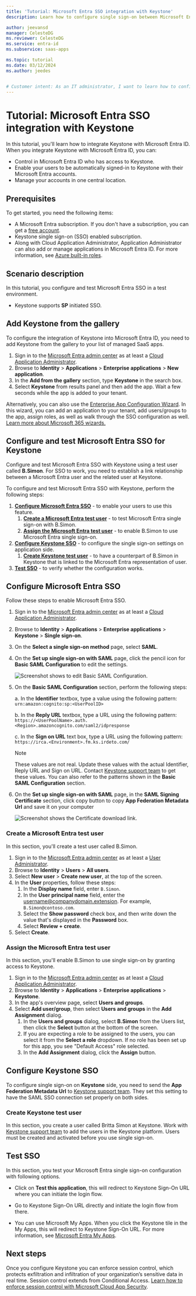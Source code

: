 ```yaml
---
title: 'Tutorial: Microsoft Entra SSO integration with Keystone'
description: Learn how to configure single sign-on between Microsoft Entra ID and Keystone.

author: jeevansd
manager: CelesteDG
ms.reviewer: CelesteDG
ms.service: entra-id
ms.subservice: saas-apps

ms.topic: tutorial
ms.date: 03/12/2024
ms.author: jeedes


# Customer intent: As an IT administrator, I want to learn how to configure single sign-on between Microsoft Entra ID and Keystone so that I can control who has access to Keystone, enable automatic sign-in with Microsoft Entra accounts, and manage my accounts in one central location.
---
```


# Tutorial: Microsoft Entra SSO integration with Keystone

In this tutorial, you'll learn how to integrate Keystone with Microsoft Entra ID. When you integrate Keystone with Microsoft Entra ID, you can:

* Control in Microsoft Entra ID who has access to Keystone.
* Enable your users to be automatically signed-in to Keystone with their Microsoft Entra accounts.
* Manage your accounts in one central location.

## Prerequisites

To get started, you need the following items:

* A Microsoft Entra subscription. If you don't have a subscription, you can get a [free account](https://azure.microsoft.com/free/).
* Keystone single sign-on (SSO) enabled subscription.
* Along with Cloud Application Administrator, Application Administrator can also add or manage applications in Microsoft Entra ID.
For more information, see [Azure built-in roles](~/identity/role-based-access-control/permissions-reference.md).

## Scenario description

In this tutorial, you configure and test Microsoft Entra SSO in a test environment.

* Keystone supports **SP** initiated SSO.

## Add Keystone from the gallery

To configure the integration of Keystone into Microsoft Entra ID, you need to add Keystone from the gallery to your list of managed SaaS apps.

1. Sign in to the [Microsoft Entra admin center](https://entra.microsoft.com) as at least a [Cloud Application Administrator](~/identity/role-based-access-control/permissions-reference.md#cloud-application-administrator).
1. Browse to **Identity** > **Applications** > **Enterprise applications** > **New application**.
1. In the **Add from the gallery** section, type **Keystone** in the search box.
1. Select **Keystone** from results panel and then add the app. Wait a few seconds while the app is added to your tenant.

 Alternatively, you can also use the [Enterprise App Configuration Wizard](https://portal.office.com/AdminPortal/home?Q=Docs#/azureadappintegration). In this wizard, you can add an application to your tenant, add users/groups to the app, assign roles, as well as walk through the SSO configuration as well. [Learn more about Microsoft 365 wizards.](/microsoft-365/admin/misc/azure-ad-setup-guides)

<a name='configure-and-test-azure-ad-sso-for-keystone'></a>

## Configure and test Microsoft Entra SSO for Keystone

Configure and test Microsoft Entra SSO with Keystone using a test user called **B.Simon**. For SSO to work, you need to establish a link relationship between a Microsoft Entra user and the related user at Keystone.

To configure and test Microsoft Entra SSO with Keystone, perform the following steps:

1. **[Configure Microsoft Entra SSO](#configure-azure-ad-sso)** - to enable your users to use this feature.
    1. **[Create a Microsoft Entra test user](#create-an-azure-ad-test-user)** - to test Microsoft Entra single sign-on with B.Simon.
    1. **[Assign the Microsoft Entra test user](#assign-the-azure-ad-test-user)** - to enable B.Simon to use Microsoft Entra single sign-on.
1. **[Configure Keystone SSO](#configure-keystone-sso)** - to configure the single sign-on settings on application side.
    1. **[Create Keystone test user](#create-keystone-test-user)** - to have a counterpart of B.Simon in Keystone that is linked to the Microsoft Entra representation of user.
1. **[Test SSO](#test-sso)** - to verify whether the configuration works.

<a name='configure-azure-ad-sso'></a>

## Configure Microsoft Entra SSO

Follow these steps to enable Microsoft Entra SSO.

1. Sign in to the [Microsoft Entra admin center](https://entra.microsoft.com) as at least a [Cloud Application Administrator](~/identity/role-based-access-control/permissions-reference.md#cloud-application-administrator).
1. Browse to **Identity** > **Applications** > **Enterprise applications** > **Keystone** > **Single sign-on**.
1. On the **Select a single sign-on method** page, select **SAML**.
1. On the **Set up single sign-on with SAML** page, click the pencil icon for **Basic SAML Configuration** to edit the settings.

    ![Screenshot shows to edit Basic SAML Configuration.](common/edit-urls.png "Basic Configuration")

1. On the **Basic SAML Configuration** section, perform the following steps:

    a. In the **Identifier** textbox, type a value using the following pattern:
    `urn:amazon:cognito:sp:<UserPoolID>`

    b. In the **Reply URL** textbox, type a URL using the following pattern:
    `https://<UserPoolName>.auth.<Region>.amazoncognito.com/saml2/idpresponse`

    c. In the **Sign on URL** text box, type a URL using the following pattern:
    `https://irca.<Environment>.fm.ks.irdeto.com/`

    > [!Note]
    > These values are not real. Update these values with the actual Identifier, Reply URL and Sign on URL. Contact [Keystone support team](mailto:soc@irdeto.com) to get these values. You can also refer to the patterns shown in the **Basic SAML Configuration** section.

1. On the **Set up single sign-on with SAML** page, in the **SAML Signing Certificate** section, click copy button to copy **App Federation Metadata Url** and save it on your computer

    ![Screenshot shows the Certificate download link.](common/copy-metadataurl.png "Certificate")  

<a name='create-an-azure-ad-test-user'></a>

### Create a Microsoft Entra test user

In this section, you'll create a test user called B.Simon.

1. Sign in to the [Microsoft Entra admin center](https://entra.microsoft.com) as at least a [User Administrator](~/identity/role-based-access-control/permissions-reference.md#user-administrator).
1. Browse to **Identity** > **Users** > **All users**.
1. Select **New user** > **Create new user**, at the top of the screen.
1. In the **User** properties, follow these steps:
   1. In the **Display name** field, enter `B.Simon`.  
   1. In the **User principal name** field, enter the username@companydomain.extension. For example, `B.Simon@contoso.com`.
   1. Select the **Show password** check box, and then write down the value that's displayed in the **Password** box.
   1. Select **Review + create**.
1. Select **Create**.

<a name='assign-the-azure-ad-test-user'></a>

### Assign the Microsoft Entra test user

In this section, you'll enable B.Simon to use single sign-on by granting access to Keystone.

1. Sign in to the [Microsoft Entra admin center](https://entra.microsoft.com) as at least a [Cloud Application Administrator](~/identity/role-based-access-control/permissions-reference.md#cloud-application-administrator).
1. Browse to **Identity** > **Applications** > **Enterprise applications** > **Keystone**.
1. In the app's overview page, select **Users and groups**.
1. Select **Add user/group**, then select **Users and groups** in the **Add Assignment** dialog.
   1. In the **Users and groups** dialog, select **B.Simon** from the Users list, then click the **Select** button at the bottom of the screen.
   1. If you are expecting a role to be assigned to the users, you can select it from the **Select a role** dropdown. If no role has been set up for this app, you see "Default Access" role selected.
   1. In the **Add Assignment** dialog, click the **Assign** button.

## Configure Keystone SSO

To configure single sign-on on **Keystone** side, you need to send the **App Federation Metadata Url** to [Keystone support team](mailto:soc@irdeto.com). They set this setting to have the SAML SSO connection set properly on both sides.

### Create Keystone test user

In this section, you create a user called Britta Simon at Keystone. Work with [Keystone support team](mailto:soc@irdeto.com) to add the users in the Keystone platform. Users must be created and activated before you use single sign-on.

## Test SSO 

In this section, you test your Microsoft Entra single sign-on configuration with following options. 

* Click on **Test this application**, this will redirect to Keystone Sign-On URL where you can initiate the login flow. 

* Go to Keystone Sign-On URL directly and initiate the login flow from there.

* You can use Microsoft My Apps. When you click the Keystone tile in the My Apps, this will redirect to Keystone Sign-On URL. For more information, see [Microsoft Entra My Apps](/azure/active-directory/manage-apps/end-user-experiences#azure-ad-my-apps).

## Next steps

Once you configure Keystone you can enforce session control, which protects exfiltration and infiltration of your organization’s sensitive data in real time. Session control extends from Conditional Access. [Learn how to enforce session control with Microsoft Cloud App Security](/cloud-app-security/proxy-deployment-aad).
